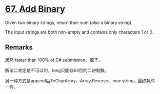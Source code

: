 # [67. Add Binary](https://leetcode.com/problems/add-binary/)

Given two binary strings, return their sum (also a binary string).

The input strings are both non-empty and contains only characters 1 or 0.

## Remarks

居然 faster than 100% of C# submission，惊了。

解法二肯定是不可以的，long只能存64位的二进制数。

另一种方式是append后ToCharArray、Array.Reverse、new string，最终耗时一样。
